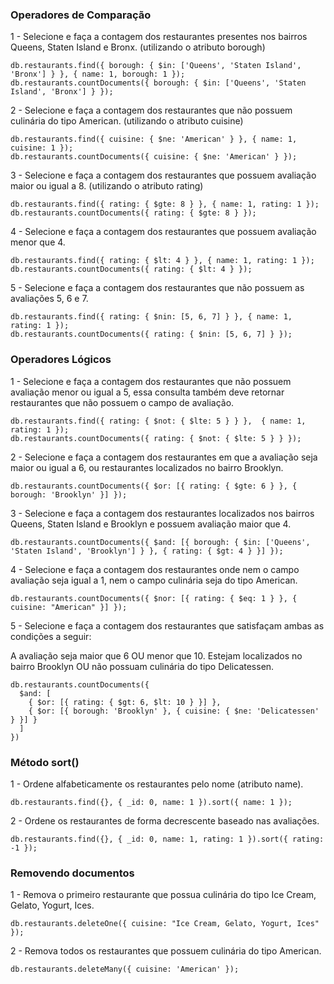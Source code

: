 ### Operadores de Comparação

1 - Selecione e faça a contagem dos restaurantes presentes nos bairros Queens, Staten Island e Bronx. (utilizando o atributo borough)
```
db.restaurants.find({ borough: { $in: ['Queens', 'Staten Island', 'Bronx'] } }, { name: 1, borough: 1 });
db.restaurants.countDocuments({ borough: { $in: ['Queens', 'Staten Island', 'Bronx'] } });
```

2 - Selecione e faça a contagem dos restaurantes que não possuem culinária do tipo American. (utilizando o atributo cuisine)
```
db.restaurants.find({ cuisine: { $ne: 'American' } }, { name: 1, cuisine: 1 });
db.restaurants.countDocuments({ cuisine: { $ne: 'American' } });
```

3 - Selecione e faça a contagem dos restaurantes que possuem avaliação maior ou igual a 8. (utilizando o atributo rating)
```
db.restaurants.find({ rating: { $gte: 8 } }, { name: 1, rating: 1 });
db.restaurants.countDocuments({ rating: { $gte: 8 } });
```

4 - Selecione e faça a contagem dos restaurantes que possuem avaliação menor que 4.
```
db.restaurants.find({ rating: { $lt: 4 } }, { name: 1, rating: 1 });
db.restaurants.countDocuments({ rating: { $lt: 4 } });
```

5 - Selecione e faça a contagem dos restaurantes que não possuem as avaliações 5, 6 e 7.
```
db.restaurants.find({ rating: { $nin: [5, 6, 7] } }, { name: 1, rating: 1 });
db.restaurants.countDocuments({ rating: { $nin: [5, 6, 7] } });
```

### Operadores Lógicos

1 - Selecione e faça a contagem dos restaurantes que não possuem avaliação menor ou igual a 5, essa consulta também deve retornar restaurantes que não possuem o campo de avaliação.
```
db.restaurants.find({ rating: { $not: { $lte: 5 } } },  { name: 1, rating: 1 });
db.restaurants.countDocuments({ rating: { $not: { $lte: 5 } } });
```

2 - Selecione e faça a contagem dos restaurantes em que a avaliação seja maior ou igual a 6, ou restaurantes localizados no bairro Brooklyn.
```
db.restaurants.countDocuments({ $or: [{ rating: { $gte: 6 } }, { borough: 'Brooklyn' }] });
```

3 - Selecione e faça a contagem dos restaurantes localizados nos bairros Queens, Staten Island e Brooklyn e possuem avaliação maior que 4.
```
db.restaurants.countDocuments({ $and: [{ borough: { $in: ['Queens', 'Staten Island', 'Brooklyn'] } }, { rating: { $gt: 4 } }] });

```

4 - Selecione e faça a contagem dos restaurantes onde nem o campo avaliação seja igual a 1, nem o campo culinária seja do tipo American.
```
db.restaurants.countDocuments({ $nor: [{ rating: { $eq: 1 } }, { cuisine: "American" }] });
```

5 - Selecione e faça a contagem dos restaurantes que satisfaçam ambas as condições a seguir:

  A avaliação seja maior que 6 OU menor que 10.
  Estejam localizados no bairro Brooklyn OU não possuam culinária do tipo Delicatessen.
```
db.restaurants.countDocuments({
  $and: [
    { $or: [{ rating: { $gt: 6, $lt: 10 } }] },
    { $or: [{ borough: 'Brooklyn' }, { cuisine: { $ne: 'Delicatessen' } }] }
  ] 
})
```

### Método sort()

1 - Ordene alfabeticamente os restaurantes pelo nome (atributo name).
```
db.restaurants.find({}, { _id: 0, name: 1 }).sort({ name: 1 });
```

2 - Ordene os restaurantes de forma decrescente baseado nas avaliações.
```
db.restaurants.find({}, { _id: 0, name: 1, rating: 1 }).sort({ rating: -1 });

```

### Removendo documentos

1 - Remova o primeiro restaurante que possua culinária do tipo Ice Cream, Gelato, Yogurt, Ices.
```
db.restaurants.deleteOne({ cuisine: "Ice Cream, Gelato, Yogurt, Ices" });

```
2 - Remova todos os restaurantes que possuem culinária do tipo American.
```
db.restaurants.deleteMany({ cuisine: 'American' });

```
